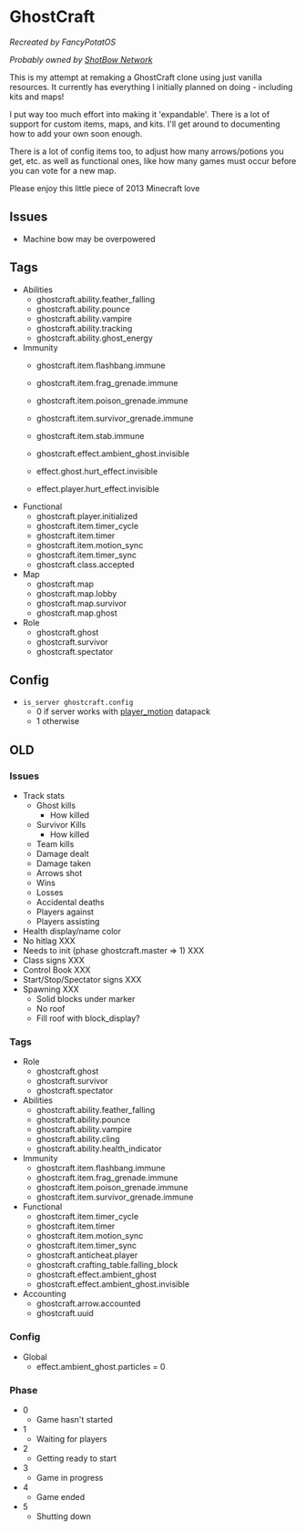 

# GhostCraft
<em>Recreated by FancyPotatOS</em>

<em>Probably owned by [ShotBow Network](https://shotbow.net/)</em>


This is my attempt at remaking a GhostCraft clone using just vanilla resources. It currently has everything I initially planned on doing - including kits and maps!


I put way too much effort into making it 'expandable'. There is a lot of support for custom items, maps, and kits. I'll get around to documenting how to add your own soon enough.

There is a lot of config items too, to adjust how many arrows/potions you get, etc. as well as functional ones, like how many games must occur before you can vote for a new map.

Please enjoy this little piece of 2013 Minecraft love



## Issues

- Machine bow may be overpowered


## Tags

- Abilities
  - ghostcraft.ability.feather_falling
  - ghostcraft.ability.pounce
  - ghostcraft.ability.vampire
  - ghostcraft.ability.tracking
  - ghostcraft.ability.ghost_energy
- Immunity
  - ghostcraft.item.flashbang.immune
  - ghostcraft.item.frag_grenade.immune
  - ghostcraft.item.poison_grenade.immune
  - ghostcraft.item.survivor_grenade.immune
  - ghostcraft.item.stab.immune

  - ghostcraft.effect.ambient_ghost.invisible
  - effect.ghost.hurt_effect.invisible
  - effect.player.hurt_effect.invisible
- Functional
  - ghostcraft.player.initialized
  - ghostcraft.item.timer_cycle
  - ghostcraft.item.timer
  - ghostcraft.item.motion_sync
  - ghostcraft.item.timer_sync
  - ghostcraft.class.accepted
- Map
  - ghostcraft.map
  - ghostcraft.map.lobby
  - ghostcraft.map.survivor
  - ghostcraft.map.ghost
- Role
  - ghostcraft.ghost
  - ghostcraft.survivor
  - ghostcraft.spectator


## Config

- `is_server ghostcraft.config`
  - 0 if server works with [player_motion](https://modrinth.com/datapack/player_motion) datapack
  - 1 otherwise







## OLD

### Issues
- Track stats
  - Ghost kills
    - How killed
  - Survivor Kills
    - How killed
  - Team kills
  - Damage dealt
  - Damage taken
  - Arrows shot
  - Wins
  - Losses
  - Accidental deaths
  - Players against
  - Players assisting
- Health display/name color
- No hitlag XXX
- Needs to init (phase ghostcraft.master => 1) XXX
- Class signs XXX
- Control Book XXX
- Start/Stop/Spectator signs XXX
- Spawning XXX
  - Solid blocks under marker
  - No roof
  - Fill roof with block_display?



### Tags

- Role
  - ghostcraft.ghost
  - ghostcraft.survivor
  - ghostcraft.spectator
- Abilities
  - ghostcraft.ability.feather_falling
  - ghostcraft.ability.pounce
  - ghostcraft.ability.vampire
  - ghostcraft.ability.cling
  - ghostcraft.ability.health_indicator
- Immunity
  - ghostcraft.item.flashbang.immune
  - ghostcraft.item.frag_grenade.immune
  - ghostcraft.item.poison_grenade.immune
  - ghostcraft.item.survivor_grenade.immune
- Functional
  - ghostcraft.item.timer_cycle
  - ghostcraft.item.timer
  - ghostcraft.item.motion_sync
  - ghostcraft.item.timer_sync
  - ghostcraft.anticheat.player
  - ghostcraft.crafting_table.falling_block
  - ghostcraft.effect.ambient_ghost
  - ghostcraft.effect.ambient_ghost.invisible
- Accounting
  - ghostcraft.arrow.accounted
  - ghostcraft.uuid


### Config

- Global
  - effect.ambient_ghost.particles = 0


### Phase

- 0
  - Game hasn't started
- 1
  - Waiting for players
- 2
  - Getting ready to start
- 3
  - Game in progress
- 4
  - Game ended
- 5
  - Shutting down

